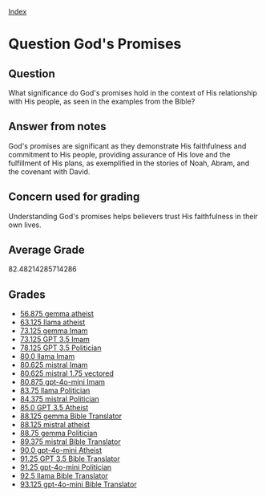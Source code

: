 
[Index](../../index.md)
# Question God's Promises
## Question
What significance do God's promises hold in the context of His relationship with His people, as seen in the examples from the Bible?

## Answer from notes
God's promises are significant as they demonstrate His faithfulness and commitment to His people, providing assurance of His love and the fulfillment of His plans, as exemplified in the stories of Noah, Abram, and the covenant with David.

## Concern used for grading
Understanding God's promises helps believers trust His faithfulness in their own lives.

## Average Grade
82.48214285714286

## Grades
 * [56.875 gemma atheist](../answers/gemma_atheist/God_s_Promises.md)
 * [63.125 llama atheist](../answers/llama_atheist/God_s_Promises.md)
 * [73.125 gemma Imam](../answers/gemma_Imam/God_s_Promises.md)
 * [73.125 GPT 3.5 Imam](../answers/GPT_3.5_Imam/God_s_Promises.md)
 * [78.125 GPT 3.5 Politician](../answers/GPT_3.5_Politician/God_s_Promises.md)
 * [80.0 llama Imam](../answers/llama_Imam/God_s_Promises.md)
 * [80.625 mistral Imam](../answers/mistral_Imam/God_s_Promises.md)
 * [80.625 mistral 1.75 vectored](../answers/mistral_1.75_vectored/God_s_Promises.md)
 * [80.875 gpt-4o-mini Imam](../answers/gpt-4o-mini_Imam/God_s_Promises.md)
 * [83.75 llama Politician](../answers/llama_Politician/God_s_Promises.md)
 * [84.375 mistral Politician](../answers/mistral_Politician/God_s_Promises.md)
 * [85.0 GPT 3.5 Atheist](../answers/GPT_3.5_Atheist/God_s_Promises.md)
 * [88.125 gemma Bible Translator](../answers/gemma_Bible_Translator/God_s_Promises.md)
 * [88.125 mistral atheist](../answers/mistral_atheist/God_s_Promises.md)
 * [88.75 gemma Politician](../answers/gemma_Politician/God_s_Promises.md)
 * [89.375 mistral Bible Translator](../answers/mistral_Bible_Translator/God_s_Promises.md)
 * [90.0 gpt-4o-mini Atheist](../answers/gpt-4o-mini_Atheist/God_s_Promises.md)
 * [91.25 GPT 3.5 Bible Translator](../answers/GPT_3.5_Bible_Translator/God_s_Promises.md)
 * [91.25 gpt-4o-mini Politician](../answers/gpt-4o-mini_Politician/God_s_Promises.md)
 * [92.5 llama Bible Translator](../answers/llama_Bible_Translator/God_s_Promises.md)
 * [93.125 gpt-4o-mini Bible Translator](../answers/gpt-4o-mini_Bible_Translator/God_s_Promises.md)
